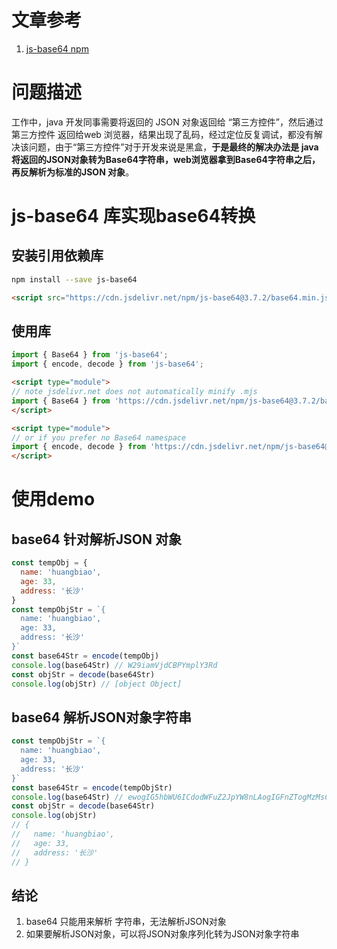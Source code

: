 



# 文章参考

1. [js-base64 npm](https://www.npmjs.com/package/js-base64)



# 问题描述

工作中，java 开发同事需要将返回的 JSON 对象返回给 “第三方控件”，然后通过第三方控件 返回给web 浏览器，结果出现了乱码，经过定位反复调试，都没有解决该问题，由于“第三方控件”对于开发来说是黑盒，**于是最终的解决办法是 java将返回的JSON对象转为Base64字符串，web浏览器拿到Base64字符串之后，再反解析为标准的JSON 对象**。



# js-base64 库实现base64转换



## 安装引用依赖库

```bash
npm install --save js-base64
```



```html
<script src="https://cdn.jsdelivr.net/npm/js-base64@3.7.2/base64.min.js"></script>
```



## 使用库



```js
import { Base64 } from 'js-base64';
import { encode, decode } from 'js-base64';
```



```html
<script type="module">
// note jsdelivr.net does not automatically minify .mjs
import { Base64 } from 'https://cdn.jsdelivr.net/npm/js-base64@3.7.2/base64.mjs';
</script>

<script type="module">
// or if you prefer no Base64 namespace
import { encode, decode } from 'https://cdn.jsdelivr.net/npm/js-base64@3.7.2/base64.mjs';
</script>
```



# 使用demo



## base64 针对解析JSON 对象

```js
const tempObj = {
  name: 'huangbiao',
  age: 33,
  address: '长沙'
}
const tempObjStr = `{
  name: 'huangbiao',
  age: 33,
  address: '长沙'
}`
const base64Str = encode(tempObj)
console.log(base64Str) // W29iamVjdCBPYmplY3Rd
const objStr = decode(base64Str)
console.log(objStr) // [object Object]
```



## base64 解析JSON对象字符串

```js
const tempObjStr = `{
  name: 'huangbiao',
  age: 33,
  address: '长沙'
}`
const base64Str = encode(tempObjStr)
console.log(base64Str) // ewogIG5hbWU6ICdodWFuZ2JpYW8nLAogIGFnZTogMzMsCiAgYWRkcmVzczogJ+mVv+aymScKfQ==
const objStr = decode(base64Str)
console.log(objStr)
// {
//   name: 'huangbiao',
//   age: 33,
//   address: '长沙'
// }
```



## 结论

1. base64 只能用来解析 字符串，无法解析JSON对象
2. 如果要解析JSON对象，可以将JSON对象序列化转为JSON对象字符串